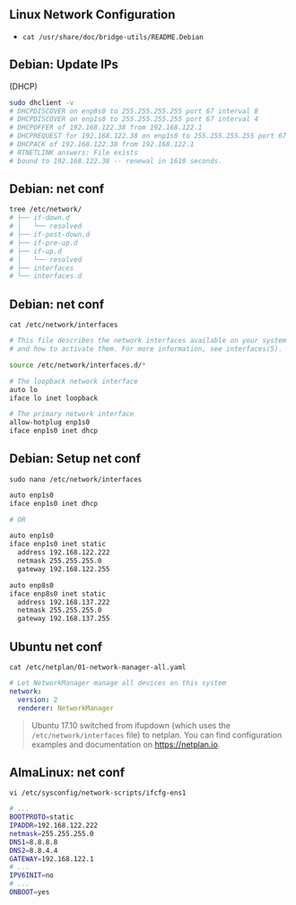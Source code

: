## Linux Network Configuration
- `cat /usr/share/doc/bridge-utils/README.Debian`


## Debian: Update IPs
(DHCP)
```bash
sudo dhclient -v
# DHCPDISCOVER on enp8s0 to 255.255.255.255 port 67 interval 8
# DHCPDISCOVER on enp1s0 to 255.255.255.255 port 67 interval 4
# DHCPOFFER of 192.168.122.38 from 192.168.122.1
# DHCPREQUEST for 192.168.122.38 on enp1s0 to 255.255.255.255 port 67
# DHCPACK of 192.168.122.38 from 192.168.122.1
# RTNETLINK answers: File exists
# bound to 192.168.122.38 -- renewal in 1610 seconds.
```


## Debian: net conf
```bash
tree /etc/network/
# ├── if-down.d
# │   └── resolved
# ├── if-post-down.d
# ├── if-pre-up.d
# ├── if-up.d
# │   └── resolved
# ├── interfaces
# └── interfaces.d
```


## Debian: net conf
`cat /etc/network/interfaces`
```bash
# This file describes the network interfaces available on your system
# and how to activate them. For more information, see interfaces(5).

source /etc/network/interfaces.d/*

# The loopback network interface
auto lo
iface lo inet loopback

# The primary network interface
allow-hotplug enp1s0
iface enp1s0 inet dhcp
```


## Debian: Setup net conf
`sudo nano /etc/network/interfaces`
```bash
auto enp1s0
iface enp1s0 inet dhcp

# OR

auto enp1s0
iface enp1s0 inet static
  address 192.168.122.222
  netmask 255.255.255.0
  gateway 192.168.122.255

auto enp8s0
iface enp8s0 inet static
  address 192.168.137.222
  netmask 255.255.255.0
  gateway 192.168.137.255
```


## Ubuntu net conf
`cat /etc/netplan/01-network-manager-all.yaml`
```yml
# Let NetworkManager manage all devices on this system
network:
  version: 2
  renderer: NetworkManager
```
> Ubuntu 17.10 switched from ifupdown (which uses the `/etc/network/interfaces`
  file) to netplan. You can find configuration examples and documentation 
  on https://netplan.io.



## AlmaLinux: net conf
`vi /etc/sysconfig/network-scripts/ifcfg-ens1`
```bash
# ...
BOOTPROTO=static
IPADDR=192.168.122.222
netmask=255.255.255.0
DNS1=8.8.8.8
DNS2=8.8.4.4
GATEWAY=192.168.122.1
# ...
IPV6INIT=no
# ...
ONBOOT=yes
```

